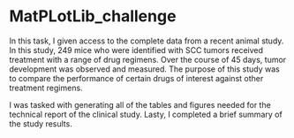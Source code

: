 # MatPLotLib_challenge

In this task, I given access to the complete data from a  recent animal study. In this study, 249 mice who were identified with SCC tumors received treatment with a range of drug regimens. Over the course of 45 days, tumor development was observed and measured. The purpose of this study was to compare the performance of certain drugs of interest against other treatment regimens.

I was tasked with generating all of the tables and figures needed for the technical report of the clinical study. Lasty, I completed a brief summary of the study results. 
